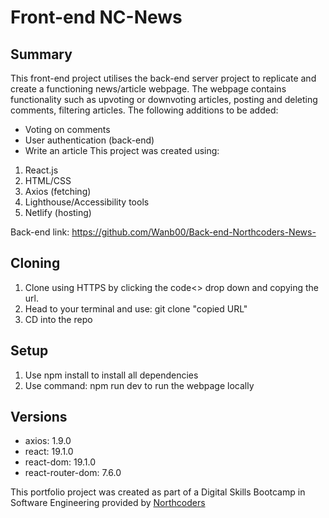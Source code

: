 # Front-end NC-News
## Summary
This front-end project utilises the back-end server project to replicate and create a functioning news/article webpage. The webpage contains functionality such as upvoting or downvoting articles, posting and deleting comments, filtering articles.
The following additions to be added:
- Voting on comments
- User authentication (back-end)
- Write an article
This project was created using:
1. React.js
2. HTML/CSS
3. Axios (fetching)
4. Lighthouse/Accessibility tools
5. Netlify (hosting)

Back-end link: https://github.com/Wanb00/Back-end-Northcoders-News-

## Cloning

1. Clone using HTTPS by clicking the code<> drop down and copying the url.
2. Head to your terminal and use: git clone "copied URL"
3. CD into the repo

## Setup
1. Use npm install to install all dependencies
2. Use command: npm run dev to run the webpage locally

## Versions
- axios: 1.9.0
- react: 19.1.0
- react-dom: 19.1.0
- react-router-dom: 7.6.0


This portfolio project was created as part of a Digital Skills Bootcamp in Software Engineering provided by [Northcoders](https://northcoders.com/)
